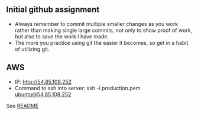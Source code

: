 ## Initial github assignment
- Always remember to commit multiple smaller changes as you work rather than making single large commits, not only to show proof of work, but also to save the work I have made.
- The more you practice using git the easier it becomes, so get in a habit of utilizing git.

## AWS
- IP: http://54.85.108.252
- Command to ssh into server: ssh -i production.pem ubuntu@54.85.108.252

See [README](README.md)
